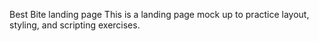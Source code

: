 Best Bite landing page 
This is a landing page mock up to practice layout, styling, and scripting exercises.
